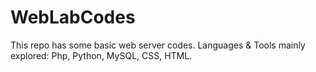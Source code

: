# WebLabCodes
This repo has some basic web server codes. Languages &amp; Tools mainly explored: Php, Python, MySQL, CSS, HTML.
